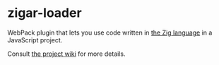 # zigar-loader

WebPack plugin that lets you use code written in [the Zig language](https://ziglang.org/) in a
JavaScript project.

Consult [the project wiki](https://github.com/chung-leong/zigar/wiki) for more details.
